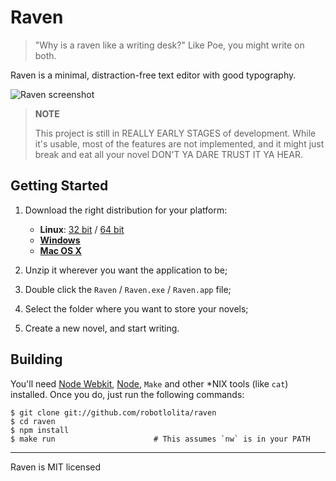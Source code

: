 Raven
=====

> "Why is a raven like a writing desk?"
> Like Poe, you might write on both.

Raven is a minimal, distraction-free text editor with good typography.

![Raven screenshot](https://raw.githubusercontent.com/robotlolita/raven/master/screenshot.png)

> **NOTE**
>
> This project is still in REALLY EARLY STAGES of development. While it's
> usable, most of the features are not implemented, and it might just break and
> eat all your novel DON'T YA DARE TRUST IT YA HEAR.


## Getting Started

 1. Download the right distribution for your platform:

     *  __Linux__: [32 bit][linux-32] / [64 bit][linux-64]
     *  [__Windows__][win]
     *  [__Mac OS X__][mac]

 2. Unzip it wherever you want the application to be;
 3. Double click the `Raven` / `Raven.exe` / `Raven.app` file;
 4. Select the folder where you want to store your novels;
 5. Create a new novel, and start writing.

[linux-32]: https://github.com/robotlolita/raven/releases/download/v0.1.0-alpha3/Raven-linux32.tar.gz
[linux-64]: https://github.com/robotlolita/raven/releases/download/v0.1.0-alpha3/Raven-linux64.tar.gz
[mac]: https://github.com/robotlolita/raven/releases/download/v0.1.0-alpha3/Raven-osx.zip
[win]: https://github.com/robotlolita/raven/releases/download/v0.1.0-alpha3/Raven-win.zip

## Building

You'll need [Node Webkit][], [Node][], `Make` and other *NIX tools (like `cat`)
installed. Once you do, just run the following commands:

```shell
$ git clone git://github.com/robotlolita/raven
$ cd raven
$ npm install
$ make run                      # This assumes `nw` is in your PATH
```

[Node Webkit]: https://github.com/rogerwang/node-webkit
[Node]: http://nodejs.org/



- - -
Raven is MIT licensed

